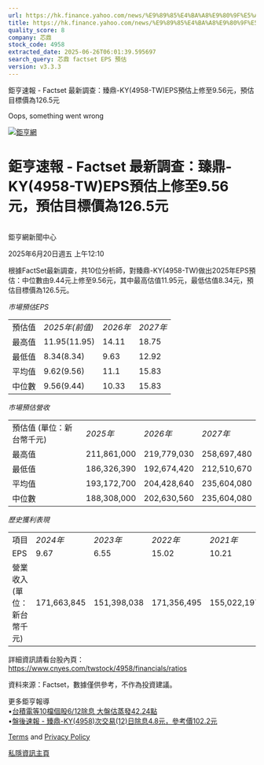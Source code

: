 ```yaml
---
url: https://hk.finance.yahoo.com/news/%E9%89%85%E4%BA%A8%E9%80%9F%E5%A0%B1-factset-%E6%9C%80%E6%96%B0%E8%AA%BF%E6%9F%A5-%E8%87%BB%E9%BC%8E-ky-041033421.html
title: https://hk.finance.yahoo.com/news/%E9%89%85%E4%BA%A8%E9%80%9F%E5%A0%B1-factset-%E6%9C%80%E6%96%B0%E8
quality_score: 8
company: 芯鼎
stock_code: 4958
extracted_date: 2025-06-26T06:01:39.595697
search_query: 芯鼎 factset EPS 預估
version: v3.3.3
---
```


鉅亨速報 - Factset 最新調查：臻鼎-KY(4958-TW)EPS預估上修至9.56元，預估目標價為126.5元 


Oops, something went wrong

 

[![鉅亨網](https://s.yimg.com/ny/api/res/1.2/UM5hrThmhlnSiBO4o4qlLg--/YXBwaWQ9aGlnaGxhbmRlcjt3PTE0NjtoPTQ4O2NmPXdlYnA-/https://s.yimg.com/os/creatr-uploaded-images/2020-01/147c7630-36ab-11ea-ae7c-5ee7a0016555)](http://www.cnyes.com/ "鉅亨網")

# 鉅亨速報 - Factset 最新調查：臻鼎-KY(4958-TW)EPS預估上修至9.56元，預估目標價為126.5元

![](data:image/gif;base64,R0lGODlhAQABAIAAAAAAAP///ywAAAAAAQABAAACAUwAOw==)

鉅亨網新聞中心

2025年6月20日週五 上午12:10

根據FactSet最新調查，共10位分析師，對臻鼎-KY(4958-TW)做出2025年EPS預估：中位數由9.44元上修至9.56元，其中最高估值11.95元，最低估值8.34元，預估目標價為126.5元。

*市場預估EPS*

|  |  |  |  |
| --- | --- | --- | --- |
| 預估值 | *2025年(前值)* | *2026年* | *2027年* |
| 最高值 | 11.95(11.95) | 14.11 | 18.75 |
| 最低值 | 8.34(8.34) | 9.63 | 12.92 |
| 平均值 | 9.62(9.56) | 11.1 | 15.83 |
| 中位數 | 9.56(9.44) | 10.33 | 15.83 |

*市場預估營收*

|  |  |  |  |
| --- | --- | --- | --- |
| 預估值 (單位：新台幣千元) | *2025年* | *2026年* | *2027年* |
| 最高值 | 211,861,000 | 219,779,030 | 258,697,480 |
| 最低值 | 186,326,390 | 192,674,420 | 212,510,670 |
| 平均值 | 193,172,700 | 204,428,640 | 235,604,080 |
| 中位數 | 188,308,000 | 202,630,560 | 235,604,080 |

*歷史獲利表現*

|  |  |  |  |  |
| --- | --- | --- | --- | --- |
| 項目 | *2024年* | *2023年* | *2022年* | *2021年* |
| EPS | 9.67 | 6.55 | 15.02 | 10.21 |
| 營業收入 (單位：新台幣千元) | 171,663,845 | 151,398,038 | 171,356,495 | 155,022,197 |

詳細資訊請看台股內頁：  
<https://www.cnyes.com/twstock/4958/financials/ratios>

資料來源：Factset，數據僅供參考，不作為投資建議。

更多鉅亨報導  
•[台積電等10檔個股6/12除息 大盤估蒸發42.24點](https://news.cnyes.com/news/id/6018877?utm_source=yahoo&utm_medium=RSS&utm_campaign=relate)  
•[盤後速報 - 臻鼎-KY(4958)次交易(12)日除息4.8元，參考價102.2元](https://news.cnyes.com/news/id/6018596?utm_source=yahoo&utm_medium=RSS&utm_campaign=relate)

[Terms](https://guce.yahoo.com/terms?locale=zh-Hant-HK)  and [Privacy Policy](https://guce.yahoo.com/privacy-policy?locale=zh-Hant-HK)

[私隱資訊主頁](https://guce.yahoo.com/privacy-dashboard?locale=zh-Hant-HK)